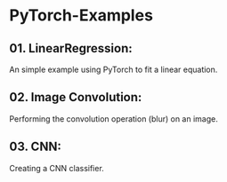 # PyTorch-Examples

## 01. LinearRegression:
An simple example using PyTorch to fit a linear equation.

## 02. Image Convolution:
Performing the convolution operation (blur) on an image.

## 03. CNN:
Creating a CNN classifier.